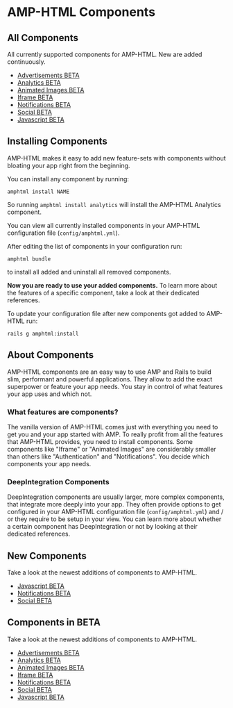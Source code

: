 
# AMP-HTML Components


## All Components

All currently supported components for AMP-HTML. New are added continuously.

* [Advertisements BETA](https://github.com/jonhue/amphtml/blob/master/lib/amphtml/components/docs/ad.md)
* [Analytics BETA](https://github.com/jonhue/amphtml/blob/master/lib/amphtml/components/docs/analytics.md)
* [Animated Images BETA](https://github.com/jonhue/amphtml/blob/master/lib/amphtml/components/docs/anim.md)
* [Iframe BETA](https://github.com/jonhue/amphtml/blob/master/lib/amphtml/components/docs/iframe.md)
* [Notifications BETA](https://github.com/jonhue/amphtml/blob/master/lib/amphtml/components/docs/notifications.md)
* [Social BETA](https://github.com/jonhue/amphtml/blob/master/lib/amphtml/components/docs/social.md)
* [Javascript BETA](https://github.com/jonhue/amphtml/blob/master/lib/amphtml/components/docs/javascript.md)


## Installing Components

AMP-HTML makes it easy to add new feature-sets with components without bloating your app right from the beginning.

You can install any component by running:

    amphtml install NAME

So running `amphtml install analytics` will install the AMP-HTML Analytics component.

You can view all currently installed components in your AMP-HTML configuration file (`config/amphtml.yml`).

After editing the list of components in your configuration run:

    amphtml bundle

to install all added and uninstall all removed components.

**Now you are ready to use your added components.**
To learn more about the features of a specific component, take a look at their dedicated references.

To update your configuration file after new components got added to AMP-HTML run:

    rails g amphtml:install


## About Components

AMP-HTML components are an easy way to use AMP and Rails to build slim, performant and powerful applications. They allow to add the exact superpower or feature your app needs. You stay in control of what features your app uses and which not.

### What features are components?

The vanilla version of AMP-HTML comes just with everything you need to get you and your app started with AMP. To really profit from all the features that AMP-HTML provides, you need to install components. Some components like "Iframe" or "Animated Images" are considerably smaller than others like "Authentication" and "Notifications". You decide which components your app needs.

### DeepIntegration Components

DeepIntegration components are usually larger, more complex components, that integrate more deeply into your app. They often provide options to get configured in your AMP-HTML configuration file (`config/amphtml.yml`) and / or they require to be setup in your view. You can learn more about whether a certain component has DeepIntegration or not by looking at their dedicated references.


## New Components

Take a look at the newest additions of components to AMP-HTML.

* [Javascript BETA](https://github.com/jonhue/amphtml/blob/master/lib/amphtml/components/docs/javascript.md)
* [Notifications BETA](https://github.com/jonhue/amphtml/blob/master/lib/amphtml/components/docs/notifications.md)
* [Social BETA](https://github.com/jonhue/amphtml/blob/master/lib/amphtml/components/docs/social.md)


## Components in BETA

Take a look at the newest additions of components to AMP-HTML.

* [Advertisements BETA](https://github.com/jonhue/amphtml/blob/master/lib/amphtml/components/docs/ad.md)
* [Analytics BETA](https://github.com/jonhue/amphtml/blob/master/lib/amphtml/components/docs/analytics.md)
* [Animated Images BETA](https://github.com/jonhue/amphtml/blob/master/lib/amphtml/components/docs/anim.md)
* [Iframe BETA](https://github.com/jonhue/amphtml/blob/master/lib/amphtml/components/docs/iframe.md)
* [Notifications BETA](https://github.com/jonhue/amphtml/blob/master/lib/amphtml/components/docs/notifications.md)
* [Social BETA](https://github.com/jonhue/amphtml/blob/master/lib/amphtml/components/docs/social.md)
* [Javascript BETA](https://github.com/jonhue/amphtml/blob/master/lib/amphtml/components/docs/javascript.md)
